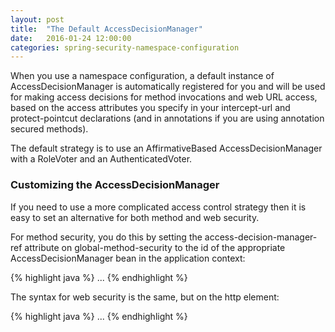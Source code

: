 ```yaml
---
layout: post
title:  "The Default AccessDecisionManager"
date:   2016-01-24 12:00:00
categories: spring-security-namespace-configuration
---
```


When you use a namespace configuration, a default instance of AccessDecisionManager is automatically registered for you and will be used for making access decisions for method invocations and web URL access, based on the access attributes you specify in your intercept-url and protect-pointcut declarations (and in annotations if you are using annotation secured methods).

The default strategy is to use an AffirmativeBased AccessDecisionManager with a RoleVoter and an AuthenticatedVoter.

### Customizing the AccessDecisionManager

If you need to use a more complicated access control strategy then it is easy to set an alternative for both method and web security.

For method security, you do this by setting the access-decision-manager-ref attribute on global-method-security to the id of the appropriate AccessDecisionManager bean in the application context:

{% highlight java %}
<global-method-security access-decision-manager-ref="accessDecisionManagerBean">
  ...
</global-method-security>
{% endhighlight %}

The syntax for web security is the same, but on the http element:

{% highlight java %}
<http access-decision-manager-ref="accessDecisionManagerBean">
  ...
</http>
{% endhighlight %}
